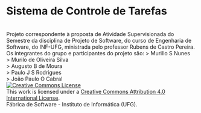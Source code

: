 # Sistema de Controle de Tarefas
<br />
Projeto correspondente à proposta de Atividade Supervisionada do Semestre da disciplina de Projeto de Software, do curso de Engenharia de Software, do INF-UFG, ministrada pelo professor Rubens de Castro Pereira.
<br />
Os integrantes do grupo e participantes do projeto são:
> Murillo S Nunes<br />
> Murilo de Oliveira Silva<br />
> Augusto B de Moura<br />
> Paulo J S Rodrigues<br />
> João Paulo O Cabral
<br />
<a rel="license" href="http://creativecommons.org/licenses/by/4.0/"><img alt="Creative Commons License" style="border-width:0" src="https://i.creativecommons.org/l/by/4.0/88x31.png" /></a><br />This work is licensed under a <a rel="license" href="http://creativecommons.org/licenses/by/4.0/">Creative Commons Attribution 4.0 International License</a>. 
<br />Fábrica de Software - Instituto de Informática (UFG).
